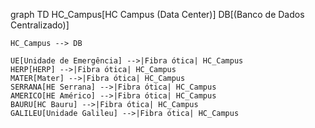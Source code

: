 graph TD
    HC_Campus[HC Campus (Data Center)]
    DB[(Banco de Dados Centralizado)]

    HC_Campus --> DB

    UE[Unidade de Emergência] -->|Fibra ótica| HC_Campus
    HERP[HERP] -->|Fibra ótica| HC_Campus
    MATER[Mater] -->|Fibra ótica| HC_Campus
    SERRANA[HE Serrana] -->|Fibra ótica| HC_Campus
    AMERICO[HE Américo] -->|Fibra ótica| HC_Campus
    BAURU[HC Bauru] -->|Fibra ótica| HC_Campus
    GALILEU[Unidade Galileu] -->|Fibra ótica| HC_Campus
